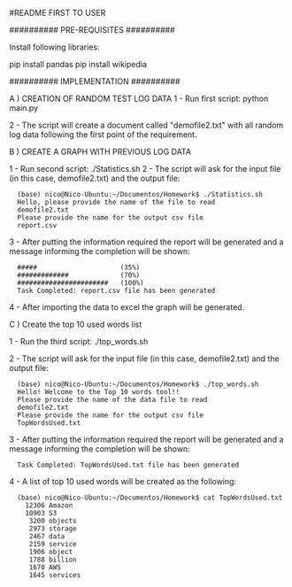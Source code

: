 #README FIRST TO USER

########## PRE-REQUISITES ##########

Install following libraries:

pip install pandas
pip install wikipedia

########## IMPLEMENTATION ##########

A ) CREATION OF RANDOM TEST LOG DATA
1 - Run first script: python main.py
      
2 - The script will create a document called "demofile2.txt" with all random log data following the first point of the requirement.

B ) CREATE A GRAPH WITH PREVIOUS LOG DATA

1 - Run second script: ./Statistics.sh
2 - The script will ask for the input file (in this case, demofile2.txt) and the output file:

      (base) nico@Nico-Ubuntu:~/Documentos/Homework$ ./Statistics.sh 
      Hello, please provide the name of the file to read
      demofile2.txt
      Please provide the name for the output csv file
      report.csv

3 - After putting the information required the report will be generated and a message informing the completion will be shown:

      #####                     (35%)
      #############             (70%)
      #######################   (100%)
      Task Completed: report.csv file has been generated

4 - After importing the data to excel the graph will be generated. 

C ) Create the top 10 used words list

1 - Run the third script: ./top_words.sh

2 - The script will ask for the input file (in this case, demofile2.txt) and the output file:

      (base) nico@Nico-Ubuntu:~/Documentos/Homework$ ./top_words.sh 
      Hello! Welcome to the Top 10 words tool!!
      Please provide the name of the data file to read
      demofile2.txt
      Please provide the name for the output csv file
      TopWordsUsed.txt
     
3 - After putting the information required the report will be generated and a message informing the completion will be shown:

      Task Completed: TopWordsUsed.txt file has been generated
      
4 - A list of top 10 used words will be created as the following:

      (base) nico@Nico-Ubuntu:~/Documentos/Homework$ cat TopWordsUsed.txt 
        12306 Amazon
        10903 S3
         3200 objects
         2973 storage
         2467 data
         2159 service
         1906 object
         1788 billion
         1670 AWS
         1645 services
     
